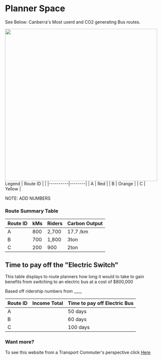 # Planner Space

See Below: Canberra's Most userd and CO2 generating Bus routes. 

<img align="left" width="500" height="500" src="./planner map.png">

Legend 
| Route ID |        | 
|----------|--------|
| A        | Red    | 
| B        | Orange |
| C        | Yellow | 

NOTE: ADD NUMBERS

### Route Summary Table

| Route ID | kMs | Riders | Carbon Output |
|----------|-----|--------|---------------|
| A        | 800 | 2,700  | 17.7 /km      |
| B        | 700 | 1,800  | 3ton          |
| C        | 200 | 900    | 2ton          |


## Time to pay off  the "Electric Switch"
This table displays to route planners how long it would to take to gain benefits from switching to an electric bus at a cost of $800,000

Based off ridership numbers from ____

| Route ID | Income Total | Time to pay off Electric Bus  | 
|----------|--------------|-------------------------------|
| A        |              | 50 days                       |
| B        |              | 60 days                       | 
| C        |              | 100 days                      | 



### Want more? 
To see this website from a Transport Commuter's perspective click [Here](user.md) 
